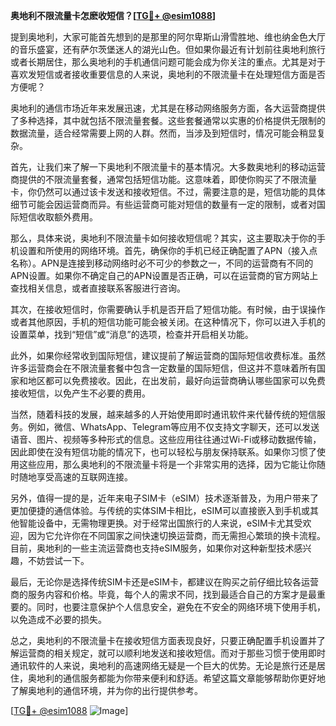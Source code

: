 **奥地利不限流量卡怎麽收短信？[[TG💪+ @esim1088](https://t.me/s/esim1088)]**

提到奥地利，大家可能首先想到的是那里的阿尔卑斯山滑雪胜地、维也纳金色大厅的音乐盛宴，还有萨尔茨堡迷人的湖光山色。但如果你最近有计划前往奥地利旅行或者长期居住，那么奥地利的手机通信问题可能会成为你关注的重点。尤其是对于喜欢发短信或者接收重要信息的人来说，奥地利的不限流量卡在处理短信方面是否方便呢？

奥地利的通信市场近年来发展迅速，尤其是在移动网络服务方面，各大运营商提供了多种选择，其中就包括不限流量套餐。这些套餐通常以实惠的价格提供无限制的数据流量，适合经常需要上网的人群。然而，当涉及到短信时，情况可能会稍显复杂。

首先，让我们来了解一下奥地利不限流量卡的基本情况。大多数奥地利的移动运营商提供的不限流量套餐，通常包括短信功能。这意味着，即使你购买了不限流量卡，你仍然可以通过该卡发送和接收短信。不过，需要注意的是，短信功能的具体细节可能会因运营商而异。有些运营商可能对短信的数量有一定的限制，或者对国际短信收取额外费用。

那么，具体来说，奥地利不限流量卡如何接收短信呢？其实，这主要取决于你的手机设置和所使用的网络环境。首先，确保你的手机已经正确配置了APN（接入点名称）。APN是连接到移动网络时必不可少的参数之一，不同的运营商有不同的APN设置。如果你不确定自己的APN设置是否正确，可以在运营商的官方网站上查找相关信息，或者直接联系客服进行咨询。

其次，在接收短信时，你需要确认手机是否开启了短信功能。有时候，由于误操作或者其他原因，手机的短信功能可能会被关闭。在这种情况下，你可以进入手机的设置菜单，找到“短信”或“消息”的选项，检查并开启相关功能。

此外，如果你经常收到国际短信，建议提前了解运营商的国际短信收费标准。虽然许多运营商会在不限流量套餐中包含一定数量的国际短信，但这并不意味着所有国家和地区都可以免费接收。因此，在出发前，最好向运营商确认哪些国家可以免费接收短信，以免产生不必要的费用。

当然，随着科技的发展，越来越多的人开始使用即时通讯软件来代替传统的短信服务。例如，微信、WhatsApp、Telegram等应用不仅支持文字聊天，还可以发送语音、图片、视频等多种形式的信息。这些应用往往通过Wi-Fi或移动数据传输，因此即使在没有短信功能的情况下，也可以轻松与朋友保持联系。如果你习惯了使用这些应用，那么奥地利的不限流量卡将是一个非常实用的选择，因为它能让你随时随地享受高速的互联网连接。

另外，值得一提的是，近年来电子SIM卡（eSIM）技术逐渐普及，为用户带来了更加便捷的通信体验。与传统的实体SIM卡相比，eSIM可以直接嵌入到手机或其他智能设备中，无需物理更换。对于经常出国旅行的人来说，eSIM卡尤其受欢迎，因为它允许你在不同国家之间快速切换运营商，而无需担心繁琐的换卡流程。目前，奥地利的一些主流运营商也支持eSIM服务，如果你对这种新型技术感兴趣，不妨尝试一下。

最后，无论你是选择传统SIM卡还是eSIM卡，都建议在购买之前仔细比较各运营商的服务内容和价格。毕竟，每个人的需求不同，找到最适合自己的方案才是最重要的。同时，也要注意保护个人信息安全，避免在不安全的网络环境下使用手机，以免造成不必要的损失。

总之，奥地利的不限流量卡在接收短信方面表现良好，只要正确配置手机设置并了解运营商的相关规定，就可以顺利地发送和接收短信。而对于那些习惯于使用即时通讯软件的人来说，奥地利的高速网络无疑是一个巨大的优势。无论是旅行还是居住，奥地利的通信服务都能为你带来便利和舒适。希望这篇文章能够帮助你更好地了解奥地利的通信环境，并为你的出行提供参考。

[[TG💪+ @esim1088](https://t.me/s/esim1088) ![Image](https://i.postimg.cc/4NQfJmqS/Snipaste-2025-05-13-00-14-12.png)]